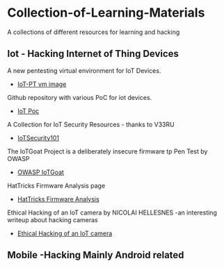# Collection-of-Learning-Materials
A collections of different resources for learning and hacking


## Iot - Hacking Internet of Thing Devices

A new pentesting virtual environment for IoT Devices.
* [IoT-PT vm image](https://github.com/IoT-PTv/IoT-PT)

Github repository with various PoC for iot devices.
* [IoT Poc](https://github.com/mcw0/PoC)

A Collection for IoT Security Resources - thanks to V33RU
* [IoTSecurity101](https://github.com/V33RU/IoTSecurity101)

The IoTGoat Project is a deliberately insecure firmware tp Pen Test by OWASP
* [OWASP IoTGoat](https://github.com/OWASP/IoTGoat)

HatTricks Firmware Analysis page 
* [HatTricks Firmware Analysis](https://book.hacktricks.xyz/hardware-physical-access/firmware-analysis#references)

Ethical Hacking of an IoT camera by NICOLAI HELLESNES -an interesting writeup about hacking cameras
* [Ethical Hacking of an IoT camera](https://kth.diva-portal.org/smash/get/diva2:1632105/FULLTEXT01.pdf)

## Mobile -Hacking Mainly Android related

